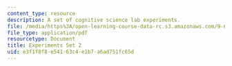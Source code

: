 ```yaml
---
content_type: resource
description: A set of cognitive science lab experiments.
file: /media/https%3A/open-learning-course-data-rc.s3.amazonaws.com/9-63-laboratory-in-cognitive-science-fall-2002/e3f1f8f8e54163c4e1b7a6ad751fc65d_experiment_2.pdf
file_type: application/pdf
resourcetype: Document
title: Experiments Set 2
uid: e3f1f8f8-e541-63c4-e1b7-a6ad751fc65d
---
```

